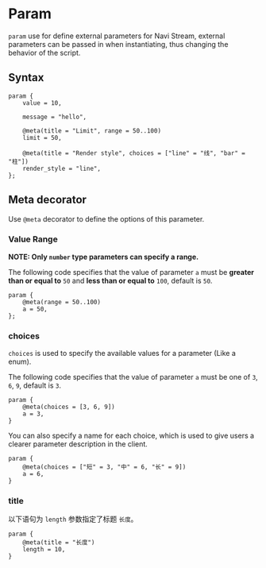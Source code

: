 # Param

`param` use for define external parameters for Navi Stream, external parameters can be passed in when instantiating, thus changing the behavior of the script.

## Syntax

```nvs
param {
    value = 10,

    message = "hello",

    @meta(title = "Limit", range = 50..100)
    limit = 50,

    @meta(title = "Render style", choices = ["line" = "线", "bar" = "柱"])
    render_style = "line",
};
```

## Meta decorator

Use `@meta` decorator to define the options of this parameter.

### Value Range

**NOTE: Only `number` type parameters can specify a range.**

The following code specifies that the value of parameter `a` must be **greater than or equal to** `50` and **less than or equal to** `100`, default is `50`.

```nvs
param {
    @meta(range = 50..100)
    a = 50,
};
```

### choices

`choices` is used to specify the available values for a parameter (Like a enum).

The following code specifies that the value of parameter `a` must be one of `3`, `6`, `9`, default is `3`.

```nvs
param {
    @meta(choices = [3, 6, 9])
    a = 3,
}
```

You can also specify a name for each choice, which is used to give users a clearer parameter description in the client.

```nvs
param {
    @meta(choices = ["短" = 3, "中" = 6, "长" = 9])
    a = 6,
}
```

### title

以下语句为 `length` 参数指定了标题 `长度`。

```nvs
param {
    @meta(title = "长度")
    length = 10,
}
```
